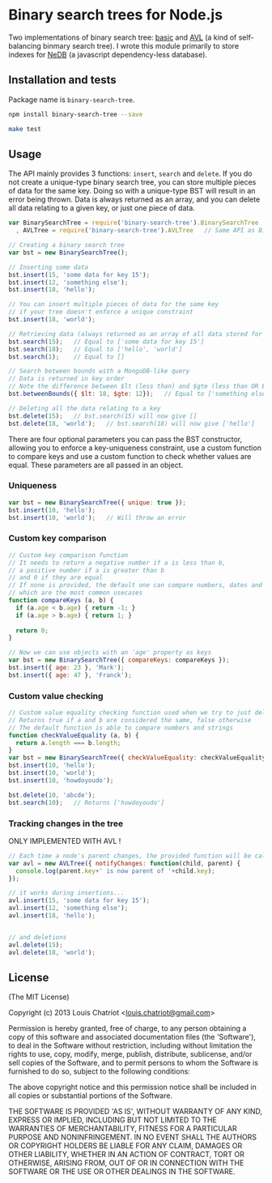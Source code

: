 # Binary search trees for Node.js

Two implementations of binary search tree: <a href="http://en.wikipedia.org/wiki/Binary_search_tree" target="_blank">basic</a> and <a href="http://en.wikipedia.org/wiki/AVL_tree" target="_blank">AVL</a> (a kind of self-balancing binmary search tree). I wrote this module primarily to store indexes for <a href="https://github.com/louischatriot/nedb" target="_blank">NeDB</a> (a javascript dependency-less database).


## Installation and tests
Package name is `binary-search-tree`.

```bash
npm install binary-search-tree --save

make test
```

## Usage
The API mainly provides 3 functions: `insert`, `search` and `delete`. If you do not create a unique-type binary search tree, you can store multiple pieces of data for the same key. Doing so with a unique-type BST will result in an error being thrown. Data is always returned as an array, and you can delete all data relating to a given key, or just one piece of data.

```javascript
var BinarySearchTree = require('binary-search-tree').BinarySearchTree
  , AVLTree = require('binary-search-tree').AVLTree   // Same API as BinarySearchTree

// Creating a binary search tree
var bst = new BinarySearchTree();

// Inserting some data
bst.insert(15, 'some data for key 15');
bst.insert(12, 'something else');
bst.insert(18, 'hello');

// You can insert multiple pieces of data for the same key
// if your tree doesn't enforce a unique constraint
bst.insert(18, 'world');

// Retrieving data (always returned as an array of all data stored for this key)
bst.search(15);   // Equal to ['some data for key 15']
bst.search(18);   // Equal to ['hello', 'world']
bst.search(1);    // Equal to []

// Search between bounds with a MongoDB-like query
// Data is returned in key order
// Note the difference between $lt (less than) and $gte (less than OR EQUAL)
bst.betweenBounds({ $lt: 18, $gte: 12});   // Equal to ['something else', 'some data for key 15']

// Deleting all the data relating to a key
bst.delete(15);   // bst.search(15) will now give []
bst.delete(18, 'world');   // bst.search(18) will now give ['hello']
```

There are four optional parameters you can pass the BST constructor, allowing you to enforce a key-uniqueness constraint, use a custom function to compare keys and use a custom function to check whether values are equal. These parameters are all passed in an object.

### Uniqueness

```javascript
var bst = new BinarySearchTree({ unique: true });
bst.insert(10, 'hello');
bst.insert(10, 'world');   // Will throw an error
```

### Custom key comparison

```javascript
// Custom key comparison function
// It needs to return a negative number if a is less than b,
// a positive number if a is greater than b
// and 0 if they are equal
// If none is provided, the default one can compare numbers, dates and strings
// which are the most common usecases
function compareKeys (a, b) {
  if (a.age < b.age) { return -1; }
  if (a.age > b.age) { return 1; }
  
  return 0;
}

// Now we can use objects with an 'age' property as keys
var bst = new BinarySearchTree({ compareKeys: compareKeys });
bst.insert({ age: 23 }, 'Mark');
bst.insert({ age: 47 }, 'Franck');
```

### Custom value checking

```javascript
// Custom value equality checking function used when we try to just delete one piece of data
// Returns true if a and b are considered the same, false otherwise
// The default function is able to compare numbers and strings
function checkValueEquality (a, b) {
  return a.length === b.length;
}
var bst = new BinarySearchTree({ checkValueEquality: checkValueEquality });
bst.insert(10, 'hello');
bst.insert(10, 'world');
bst.insert(10, 'howdoyoudo');

bst.delete(10, 'abcde');
bst.search(10);   // Returns ['howdoyoudo']
```

### Tracking changes in the tree

ONLY IMPLEMENTED WITH AVL !

```javascript
// Each time a node's parent changes, the provided function will be called
var avl = new AVLTree({ notifyChanges: function(child, parent) {
  console.log(parent.key+' is now parent of '+child.key);
});

// it works during insertions...
avl.insert(15, 'some data for key 15');
avl.insert(12, 'something else');
avl.insert(18, 'hello');


// and deletions
avl.delete(15);
avl.delete(18, 'world');
```

## License 

(The MIT License)

Copyright (c) 2013 Louis Chatriot &lt;louis.chatriot@gmail.com&gt;

Permission is hereby granted, free of charge, to any person obtaining
a copy of this software and associated documentation files (the
'Software'), to deal in the Software without restriction, including
without limitation the rights to use, copy, modify, merge, publish,
distribute, sublicense, and/or sell copies of the Software, and to
permit persons to whom the Software is furnished to do so, subject to
the following conditions:

The above copyright notice and this permission notice shall be
included in all copies or substantial portions of the Software.

THE SOFTWARE IS PROVIDED 'AS IS', WITHOUT WARRANTY OF ANY KIND,
EXPRESS OR IMPLIED, INCLUDING BUT NOT LIMITED TO THE WARRANTIES OF
MERCHANTABILITY, FITNESS FOR A PARTICULAR PURPOSE AND NONINFRINGEMENT.
IN NO EVENT SHALL THE AUTHORS OR COPYRIGHT HOLDERS BE LIABLE FOR ANY
CLAIM, DAMAGES OR OTHER LIABILITY, WHETHER IN AN ACTION OF CONTRACT,
TORT OR OTHERWISE, ARISING FROM, OUT OF OR IN CONNECTION WITH THE
SOFTWARE OR THE USE OR OTHER DEALINGS IN THE SOFTWARE.
